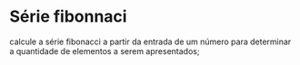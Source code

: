 # Série fibonnaci

calcule a série fibonacci a partir da entrada de um número para determinar a quantidade de elementos a serem apresentados;
